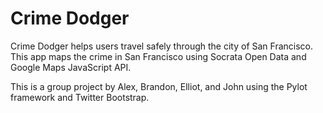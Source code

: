 # Crime Dodger

Crime Dodger helps users travel safely through the city of San Francisco. This app maps the crime in San Francisco using Socrata Open Data and Google Maps JavaScript API.

This is a group project by Alex, Brandon, Elliot, and John using the Pylot framework and Twitter Bootstrap. 